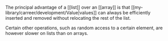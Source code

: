 The principal advantage of a [[list]] over an [[array]] is that [[my-library/carreer/development/Value|values]] can always be efficiently inserted and removed without relocating the rest of the list.

Certain other operations, such as random access to a certain element, are however slower on lists than on arrays.